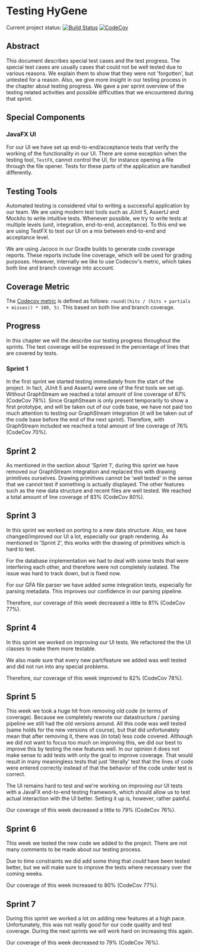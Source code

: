 # Testing HyGene
Current project status:
[![Build Status](https://travis-ci.com/nielsdebruin/dna.svg?token=MPR2aq1yzRi2MdAzgtdk&branch=master)](https://travis-ci.com/nielsdebruin/dna)
[![CodeCov](https://codecov.io/gh/nielsdebruin/dna/branch/master/graph/badge.svg?token=iCcqwI3I98)](https://codecov.io/gh/nielsdebruin/dna)

## Abstract
This document describes special test cases and the test progress. The special test cases are usually cases that could not be well tested due to various reasons. We explain them to show that they were not 'forgotten', but untested for a reason. Also, we give more insight in our testing process in the chapter about testing progress. We gave a per sprint overview of the testing related activities and possible difficulties that we encountered during that sprint.

## Special Components

### JavaFX UI
For our UI we have set up end-to-end/acceptance tests that verify the working of the functionality in our UI. There are some exception when the testing tool, `TestFX`, cannot control the UI, for instance opening a file through the file opener. Tests for these parts of the application are handled differently.


## Testing Tools
Automated testing is considered vital to writing a successful application by our team. We are using modern test tools such as JUnit 5, AssertJ and Mockito to write intuitive tests. Whenever possible, we try to write tests at multiple levels (unit, integration, end-to-end, acceptance). To this end we are using TestFX to test our UI on a mix between end-to-end and acceptance level.

We are using Jacoco in our Gradle builds to generate code coverage reports. These reports include line coverage, which will be used for grading purposes. However, internally we like to use Codecov's metric, which takes both line and branch coverage into account.

## Coverage Metric
The [Codecov metric]((http://docs.codecov.io/docs/frequently-asked-questions)) is defined as follows: `round((hits / (hits + partials + misses)) * 100, 5)`. This based on both line and branch coverage.

## Progress
In this chapter we will the describe our testing progress throughout the sprints. The test coverage will be expressed in the percentage of lines that are covered by tests.

### Sprint 1
In the first sprint we started testing immediately from the start of the project. In fact, JUnit 5 and AssertJ were one of the first tools we set up. Without GraphStream we reached a total amount of line coverage of 87% (CodeCov 78%). Since GraphStream is only present temporarily to show a first prototype, and will be taken out of our code base, we have not paid too much attention to testing our GraphStream integration (it will be taken out of the code base before the end of the next sprint).  Therefore, with GraphStream included we reached a total amount of line coverage of 76% (CodeCov 70%).

## Sprint 2
As mentioned in the section about 'Sprint 1', during this sprint we have removed our GraphStream integration and replaced this with drawing primitives ourselves. Drawing primitives cannot be 'well tested' in the sense that we cannot test if something is actually displayed. The other features such as the new data structure and recent files are well tested.
We reached a total amount of line coverage of 83% (CodeCov 80%).

## Sprint 3
In this sprint we worked on porting to a new data structure. Also, we have changed/improved our UI a lot, especially our graph rendering. As mentioned in 'Sprint 2', this works with the drawing of primitives which is hard to test. 

For the database implementation we had to deal with some tests that were interfering each other, and therefore were not completely isolated. The issue was hard to track down, but is fixed now.

For our GFA file parser we have added some integration tests, especially for parsing metadata. This improves our confidence in our parsing pipeline.

Therefore, our coverage of this week decreased a little to 81% (CodeCov 77%).

## Sprint 4
In this sprint we worked on improving our UI tests. We refactored the the UI classes to make them more testable.

We also made sure that every new part/feature we added was well tested and did not run into any special problems.

Therefore, our coverage of this week improved to 82% (CodeCov 78%).

## Sprint 5
This week we took a huge hit from removing old code (in terms of coverage). Because we completely rewrote our datastructure / parsing pipeline we still had the old versions around. All this code was well tested (same holds for the new versions of course), but that did unfortunately mean that after removing it, there was (in total) less code covered. Although we did not want to focus too much on improving this, we did our best to improve this by testing the new features well. In our opinion it does not make sense to add tests with only the goal to improve coverage. That would result in many meaningless tests that just 'literally' test that the lines of code were entered correctly instead of that the behavior of the code under test is correct. 

The UI remains hard to test and we're working on improving our UI tests with a JavaFX end-to-end testing framework, which should allow us to test actual interaction with the UI better. Setting it up is, however, rather painful.

Our coverage of this week decreased a little to 79% (CodeCov 76%).

## Sprint 6
This week we tested the new code we added to the project. There are not many comments to be made about our testing process. 

Due to time constraints we did add some thing that *could* have been tested better, but we will make sure to improve the tests where necessary over the coming weeks.

Our coverage of this week increased to 80% (CodeCov 77%).

## Sprint 7
During this sprint we worked a lot on adding new features at a high pace. Unfortunately, this was not really good for our code quality and test coverage. During the next sprints we will work hard on increasing this again.

Our coverage of this week decreased to 79% (CodeCov 76%).
